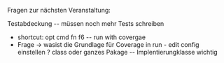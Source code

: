 Fragen zur nächsten Veranstaltung: 

Testabdeckung -- müssen noch mehr Tests schreiben 
- shortcut:  opt cmd fn f6 -- run with covergae 
- Frage -> wasist die Grundlage für Coverage in run - edit config einstellen ? class oder ganzes Pakage -- Implentierungklasse wichtig 








